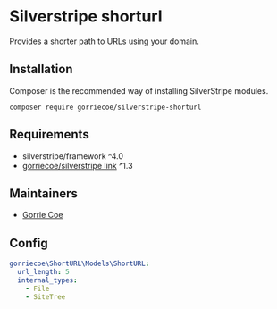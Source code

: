 # Silverstripe shorturl

Provides a shorter path to URLs using your domain.

## Installation
Composer is the recommended way of installing SilverStripe modules.
```
composer require gorriecoe/silverstripe-shorturl
```

## Requirements

- silverstripe/framework ^4.0
- [gorriecoe/silverstripe link](https://github.com/gorriecoe/silverstripe-link) ^1.3

## Maintainers

- [Gorrie Coe](https://github.com/gorriecoe)

## Config

```yml
gorriecoe\ShortURL\Models\ShortURL:
  url_length: 5
  internal_types:
    - File
    - SiteTree
```
